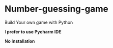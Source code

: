 # Number-guessing-game
Build Your own game with Python

**I prefer to use Pycharm IDE**

**No Installation**
